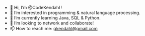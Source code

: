 - 👋 Hi, I’m @CodeKendahl !
- 👀 I’m interested in programming & natural language processing. 
- 🌱 I’m currently learning Java, SQL & Python.
- 💞️ I’m looking to network and collaborate! 
- 📫 How to reach me: gkendahl@gmail.com

<!---
CodeKendahl/CodeKendahl is a ✨ special ✨ repository because its `README.md` (this file) appears on your GitHub profile.
You can click the Preview link to take a look at your changes.
--->
